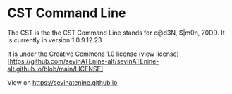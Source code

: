 # CST Command Line

The CST is the the CST Command Line stands for c@d3N, $|m0n, 70DD. It is currently in version 1.0.9.12.23

It is under the Creative Commons 1.0 license (view license)[https://github.com/sevinATEnine-alt/sevinATEnine-alt.github.io/blob/main/LICENSE]

View on https://sevinatenine.github.io
